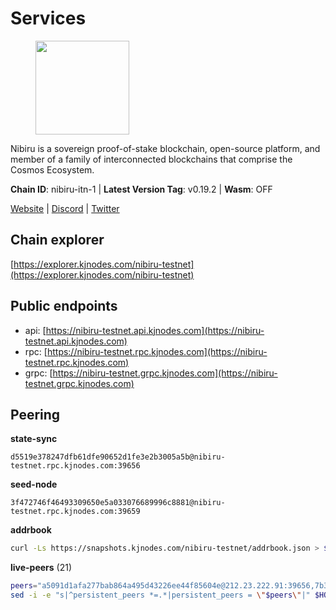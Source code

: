 # Services

<figure><img src="https://raw.githubusercontent.com/kj89/testnet_manuals/main/pingpub/logos/nibiru.png" width="150" alt=""><figcaption></figcaption></figure>

Nibiru is a sovereign proof-of-stake blockchain, open-source platform,  and member of a family of interconnected blockchains that comprise the Cosmos Ecosystem.

**Chain ID**: nibiru-itn-1 | **Latest Version Tag**: v0.19.2 | **Wasm**: OFF

[Website](https://nibiru.fi) | [Discord](https://discord.gg/nibiru) | [Twitter](https://twitter.com/NibiruChain)




## Chain explorer
[https://explorer.kjnodes.com/nibiru-testnet](https://explorer.kjnodes.com/nibiru-testnet)

## Public endpoints

* api: [https://nibiru-testnet.api.kjnodes.com](https://nibiru-testnet.api.kjnodes.com)
* rpc: [https://nibiru-testnet.rpc.kjnodes.com](https://nibiru-testnet.rpc.kjnodes.com)
* grpc: [https://nibiru-testnet.grpc.kjnodes.com](https://nibiru-testnet.grpc.kjnodes.com)

## Peering

**state-sync**

```text
d5519e378247dfb61dfe90652d1fe3e2b3005a5b@nibiru-testnet.rpc.kjnodes.com:39656
```

**seed-node**

```text
3f472746f46493309650e5a033076689996c8881@nibiru-testnet.rpc.kjnodes.com:39659
```

**addrbook**
```bash
curl -Ls https://snapshots.kjnodes.com/nibiru-testnet/addrbook.json > $HOME/.nibid/config/addrbook.json
```

**live-peers** (21)
```bash
peers="a5091d1afa277bab864a495d43226ee44f85604e@212.23.222.91:39656,7b3ebcf55ea111436056214743aad227672b3e6d@5.181.190.161:26757,e634fbf8800f76cb911d03e665f2e573188147c0@154.53.32.30:26657,224c85918ea98d62daab63ba9eceab195b676760@144.91.71.1:26656,57cd99659f4895cada5ba5a9f594ce9a5fdb0fa8@46.4.23.42:46656,8265b2067122eff44ca4fa11a46c3381c9034bc1@65.109.163.87:26656,b4583d9dd4dd03cda5f83b95edfd209f902de063@138.201.53.44:26757,aaff99ce425ac9d062d1bca6f75987656e137307@138.201.34.19:26656,63256b5937ac438e3b21b570a07ace6ddc3bd0c6@194.163.182.122:39656,10a2db5117fe9fdfefcfc9ca633e5633b0c38d4e@34.125.211.20:26656,f41685745f7cd74caa542829d291367ae1377ce0@34.74.30.133:26656,4fb43c4d6bd6cf0f20781b67e437263a24e4153d@95.217.75.105:31656,9a46a84b86410636540e7405e8d76ed4740b6bb7@46.151.26.153:26656,2393cd0e22a8c70f34526fcddc99e08478c3cb7a@89.117.53.2:26656,d5519e378247dfb61dfe90652d1fe3e2b3005a5b@65.109.68.190:39656,769b35816998e91918569c3bbebb6e016ddd74b5@35.243.210.205:26656,022c0e642eefa50a78e9e03bb1fa80237da232ac@178.208.252.54:28656,35d8f676cf4db0f4ed7f3a8750daf8010797bdc4@135.181.116.109:26656,452e0e07750f380d87e1bd654a198df0c1225130@80.82.215.59:39656,4e3f67a4c88b40045e0de521bab5a3cee9aeb4aa@139.217.229.125:26656,879d464755722009c853f748f04f729e4cd8b368@116.202.227.117:39656"
sed -i -e "s|^persistent_peers *=.*|persistent_peers = \"$peers\"|" $HOME/.nibid/config/config.toml
```
